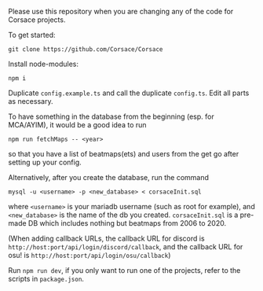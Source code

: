 Please use this repository when you are changing any of the code for Corsace projects.

To get started:
```
git clone https://github.com/Corsace/Corsace
```

Install node-modules:
```
npm i
```

Duplicate `config.example.ts` and call the duplicate `config.ts`. Edit all parts as necessary.

To have something in the database from the beginning (esp. for MCA/AYIM), it would be a good idea to run 
```
npm run fetchMaps -- <year>
``` 
so that you have a list of beatmaps(ets) and users from the get go after setting up your config.

Alternatively, after you create the database, run the command 
```
mysql -u <username> -p <new_database> < corsaceInit.sql
``` 
where `<username>` is your mariadb username (such as root for example), and `<new_database>` is the name of the db you created. `corsaceInit.sql` is a pre-made DB which includes nothing but beatmaps from 2006 to 2020.

(When adding callback URLs, the callback URL for discord is `http://host:port/api/login/discord/callback`, and the callback URL for osu! is `http://host:port/api/login/osu/callback`)

Run `npm run dev`, if you only want to run one of the projects, refer to the scripts in `package.json`.
